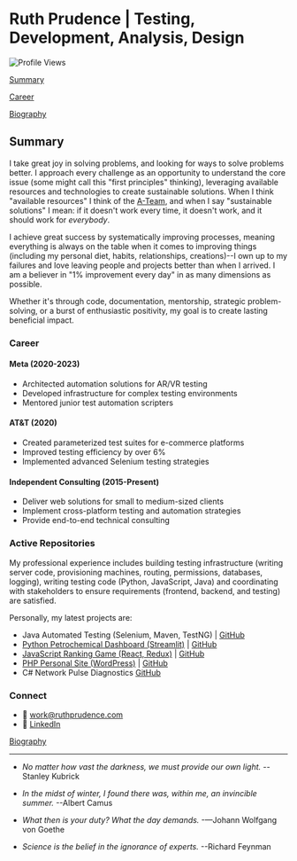# Ruth Prudence | Testing, Development, Analysis, Design

![Profile Views](https://komarev.com/ghpvc/?username=ruthprudence&color=blueviolet)

[Summary](#summary)

[Career](#career)

[Biography](BIO.md)

## Summary

I take great joy in solving problems, and looking for ways to solve problems better. I approach every challenge as an opportunity to understand the core issue (some might call this "first principles" thinking), leveraging available resources and technologies to create sustainable solutions. When I think "available resources" I think of the [A-Team](https://en.wikipedia.org/wiki/The_A-Team), and when I say "sustainable solutions" I mean: if it doesn't work every time, it doesn't work, and it should work for *everybody*.

I achieve great success by systematically improving processes, meaning everything is always on the table when it comes to improving things (including my personal diet, habits, relationships, creations)--I own up to my failures and love leaving people and projects better than when I arrived. I am a believer in "1% improvement every day" in as many dimensions as possible.

Whether it's through code, documentation, mentorship, strategic problem-solving, or a burst of enthusiastic positivity, my goal is to create lasting beneficial impact.

### Career

#### Meta (2020-2023)
- Architected automation solutions for AR/VR testing
- Developed infrastructure for complex testing environments
- Mentored junior test automation scripters

#### AT&T (2020)
- Created parameterized test suites for e-commerce platforms
- Improved testing efficiency by over 6%
- Implemented advanced Selenium testing strategies

#### Independent Consulting (2015-Present)
- Deliver web solutions for small to medium-sized clients
- Implement cross-platform testing and automation strategies
- Provide end-to-end technical consulting

### Active Repositories
My professional experience includes building testing infrastructure (writing server code, provisioning machines, routing, permissions, databases, logging), writing testing code (Python, JavaScript, Java) and coordinating with stakeholders to ensure requirements (frontend, backend, and testing) are satisfied.

Personally, my latest projects are:

- Java Automated Testing (Selenium, Maven, TestNG) | [GitHub](https://github.com/ruthprudence/qae)
- [Python Petrochemical Dashboard (Streamlit)](http://165.1.68.109:8501/) | [GitHub](https://github.com/ruthprudence/petrochem-dashboard)
- [JavaScript Ranking Game (React, Redux)](https://rg.ruthprudence.com/) | [GitHub](https://github.com/ruthprudence/ranking-game)
- [PHP Personal Site (WordPress)](https://ruthprudence.com/) | [GitHub](https://github.com/ruthprudence/ruthprudence.com)
- C# Network Pulse Diagnostics [GitHub](https://github.com/ruthprudence/Network-Pulse-Diagnostics)

<!-- ### GitHub Stats

![Ruth's GitHub Stats](https://github-readme-stats.vercel.app/api?username=ruthprudence&show_icons=true&theme=radical)

![Top Languages](https://github-readme-stats.vercel.app/api/top-langs/?username=ruthprudence&layout=compact&theme=radical) -->


### Connect

- 📧 work@ruthprudence.com
- 💼 [LinkedIn](https://linkedin.com/in/ruthmansoor/)


[Biography](./BIO.md)


---

- *No matter how vast the darkness, we must provide our own light.* --Stanley Kubrick

- *In the midst of winter, I found there was, within me, an invincible summer.* --Albert Camus

- *What then is your duty? What the day demands.* -—Johann Wolfgang von Goethe

- *Science is the belief in the ignorance of experts.* --Richard Feynman



